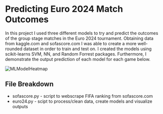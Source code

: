 # Predicting Euro 2024 Match Outcomes
In this project I used three different models to try and predict the outcomes of the group stage matches in the Euro 2024 tournament. Obtaining data from kaggle.com and sofascore.com I was able to create a more well-rounded dataset in order to train and test on. I created the models using scikit-learns SVM, NN, and Random Forrest packages. Furthermore, I demonstrate the output prediction of each model for each game below. 

![MLModelHeatmap](https://github.com/amicarellade/ML-Euro-2024/assets/56127779/d2e360d0-bfd3-4762-be9b-fed1b9a4b760)

## File Breakdown
- sofascore.py - script to webscrape FIFA ranking from sofascore.com
- euro24.py - scipt to process/clean data, create models and visualize outputs
